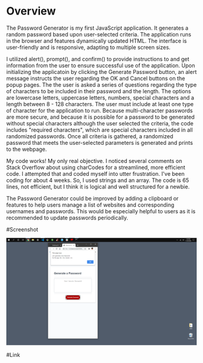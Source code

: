 # Overview 

The Password Generator is my first JavaScript application.  It generates a random password based upon user-selected criteria.  The application runs in the browser and features dynamically updated HTML.  The interface is user-friendly and is responsive, adapting to multiple screen sizes.

I utilized alert(), prompt(), and confirm() to provide instructions to and get information from the user to ensure successful use of the application.  Upon initializing the applicatoin by clicking the Generate Password button, an alert message instructs the user regarding the OK and Cancel buttons on the popup pages.  The the user is asked a series of questions regarding the type of characters to be included in their password and the length.  The options are lowercase letters, uppercase letters, numbers, special characters and a length between 8 - 128 characters.  The user must include at least one type of character for the application to run.  Because multi-character passwords are more secure, and because it is possible for a password to be generated without special characters although the user selected the criteria, the code includes "required characters", which are special characters included in all randomized passwords. Once all criteria is gathered, a randomized password that meets the user-selected parameters is generated and prints to the webpage. 

My code works! My only real objective. I noticed several comments on Stack Overflow about using charCodes for a streamlined, more efficient code. I attempted that and coded myself into utter frustration. I've been coding for about 4 weeks. So, I used strings and an array. The code is 65 lines, not efficient, but I think it is logical and well structured for a newbie. 

The Password Generator could be improved by adding a clipboard or features to help users manage a list of websites and corresponding usernames and passwords.  This would be especially helpful to users as it is recommended to update passwords periodically. 

#Screenshot 

![images](https://github.com/tiffcrockett/03-Password-Generator/blob/main/assets/images/PswdGenScrn.png)




#Link
